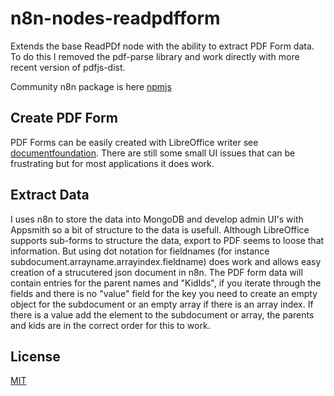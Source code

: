 # n8n-nodes-readpdfform

Extends the base ReadPDf node with the ability to extract PDF Form data. 
To do this I removed the pdf-parse library and work directly with more recent version of pdfjs-dist.

Community n8n package is here [npmjs](https://www.npmjs.com/package/n8n-nodes-readpdfform)

## Create PDF Form
PDF Forms can be easily created with LibreOffice writer see [documentfoundation](https://wiki.documentfoundation.org/Videos/Create_a_fillable_form_in_Writer).
There are still some small UI issues that can be frustrating but for most applications it does work.

## Extract Data
I uses n8n to store the data into MongoDB and develop admin UI's with Appsmith so a bit of structure to the data is usefull. 
Although LibreOffice supports sub-forms to structure the data, export to PDF seems to loose that information. But using dot notation for fieldnames (for instance subdocument.arrayname.arrayindex.fieldname) does work and allows easy creation of a strucutered json document in n8n. The PDF form data will contain entries for the parent names and "KidIds", if you iterate through the fields and there is no "value" field for the key you need to create an empty object for the subdocument or an empty array if there is an array index. If there is a value add the element to the subdocument or array, the parents and kids are in the correct order for this to work.

## License

[MIT](https://github.com/n8n-io/n8n-nodes-starter/blob/master/LICENSE.md)
